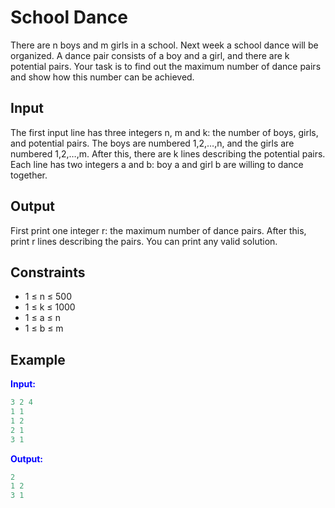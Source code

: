 # School Dance

There are n boys and m girls in a school. Next week a school dance will be organized. A dance pair consists of a boy and a girl, and there are k potential pairs.
Your task is to find out the maximum number of dance pairs and show how this number can be achieved.

## Input  
The first input line has three integers n, m and k: the number of boys, girls, and potential pairs. The boys are numbered 1,2,&hellip;,n, and the girls are numbered 1,2,&hellip;,m.
After this, there are k lines describing the potential pairs. Each line has two integers a and b: boy a and girl b are willing to dance together.  

## Output
First print one integer r: the maximum number of dance pairs. After this, print r lines describing the pairs. You can print any valid solution.  

## Constraints

- 1 &le; n &le; 500
- 1 &le; k &le; 1000
- 1 &le; a &le; n
- 1 &le; b &le; m

## Example
<font color="blue">**Input:**</font>
```c++
3 2 4
1 1
1 2
2 1
3 1
```
<font color="blue">**Output:**</font>
```c++
2
1 2
3 1
``` 
